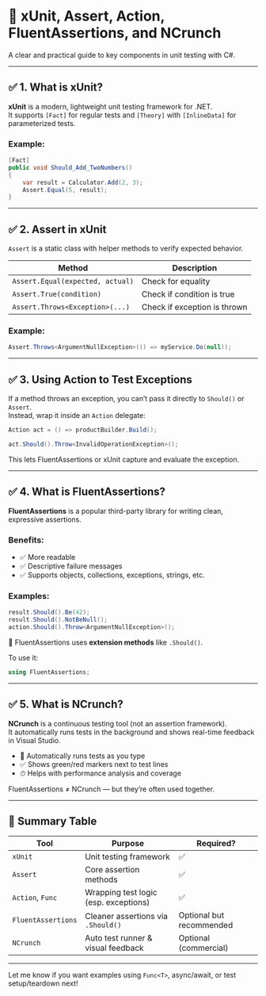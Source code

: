 
# 🧪 xUnit, Assert, Action, FluentAssertions, and NCrunch

A clear and practical guide to key components in unit testing with C#.

---

## ✅ 1. What is xUnit?

**xUnit** is a modern, lightweight unit testing framework for .NET.  
It supports `[Fact]` for regular tests and `[Theory]` with `[InlineData]` for parameterized tests.

### Example:

```csharp
[Fact]
public void Should_Add_TwoNumbers()
{
    var result = Calculator.Add(2, 3);
    Assert.Equal(5, result);
}
```

---

## ✅ 2. Assert in xUnit

`Assert` is a static class with helper methods to verify expected behavior.

| Method                             | Description                    |
|------------------------------------|--------------------------------|
| `Assert.Equal(expected, actual)`   | Check for equality             |
| `Assert.True(condition)`           | Check if condition is true     |
| `Assert.Throws<Exception>(...)`    | Check if exception is thrown   |

### Example:

```csharp
Assert.Throws<ArgumentNullException>(() => myService.Do(null));
```

---

## ✅ 3. Using Action to Test Exceptions

If a method throws an exception, you can’t pass it directly to `Should()` or `Assert`.  
Instead, wrap it inside an `Action` delegate:

```csharp
Action act = () => productBuilder.Build();

act.Should().Throw<InvalidOperationException>();
```

This lets FluentAssertions or xUnit capture and evaluate the exception.

---

## ✅ 4. What is FluentAssertions?

**FluentAssertions** is a popular third-party library for writing clean, expressive assertions.

### Benefits:
- ✅ More readable
- ✅ Descriptive failure messages
- ✅ Supports objects, collections, exceptions, strings, etc.

### Examples:

```csharp
result.Should().Be(42);
result.Should().NotBeNull();
action.Should().Throw<ArgumentNullException>();
```

🧠 FluentAssertions uses **extension methods** like `.Should()`.

To use it:
```csharp
using FluentAssertions;
```

---

## ✅ 5. What is NCrunch?

**NCrunch** is a continuous testing tool (not an assertion framework).  
It automatically runs tests in the background and shows real-time feedback in Visual Studio.

- 🔁 Automatically runs tests as you type
- ✅ Shows green/red markers next to test lines
- ⏱ Helps with performance analysis and coverage

FluentAssertions ≠ NCrunch — but they’re often used together.

---

## 🧠 Summary Table

| Tool                | Purpose                          | Required? |
|---------------------|----------------------------------|-----------|
| `xUnit`             | Unit testing framework           | ✅        |
| `Assert`            | Core assertion methods           | ✅        |
| `Action`, `Func`    | Wrapping test logic (esp. exceptions) | ✅    |
| `FluentAssertions`  | Cleaner assertions via `.Should()` | Optional but recommended |
| `NCrunch`           | Auto test runner & visual feedback | Optional (commercial)   |

---

Let me know if you want examples using `Func<T>`, async/await, or test setup/teardown next!
